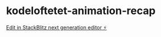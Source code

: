 # kodeloftetet-animation-recap

[Edit in StackBlitz next generation editor ⚡️](https://stackblitz.com/~/github.com/LarsGJobloop/kodeloftetet-animation-recap)
